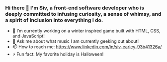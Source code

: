 ### Hi there 👋 I'm Siv, a front-end software developer who is deeply committed to infusing curiosity, a sense of whimsy, and a spirit of inclusion into everything I do.


<!-- **searley96/searley96** is a ✨ _special_ ✨ repository because its `README.md` (this file) appears on your GitHub profile. -->



- 🌈 I’m currently working on a winter inspired game built with HTML, CSS, and JavaScript!
- 💬 Ask me about what music I am currently geeking out about!
- 📫 How to reach me: https://www.linkedin.com/in/siv-earley-93b41326a/
- ⚡ Fun fact: My favorite holiday is Halloween! 

